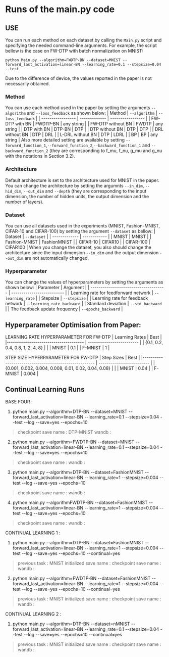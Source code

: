 # Runs of the main.py code


## USE
You can run each method on each dataset by calling the `Main.py` script and specifying the needed command-line arguments. For example, the script bellow is the case on FW-DTP with batch normalization on MNIST:
```
python Main.py --algorithm=FWDTP-BN --dataset=MNIST --forward_last_activation=linear-BN --learning_rate=0.1 --stepsize=0.04 --test
```
Due to the difference of device, the values reported in the paper is not necessarily obtained.
### Method
You can use each method used in the paper by setting the arguments `--algorithm` and `--loss_feedback` as shown below:
| Method            | `--algorithm` | `--loss_feedback` |
| ----------------- | ------------- | ----------------- |
| FW-DTP with BN    | FWDTP-BN      | any string        |
| FW-DTP without BN | FWDTP         | any string        |
| DTP with BN       | DTP-BN        | DTP               |
| DTP without BN    | DTP           | DTP               |
| DRL without BN    | DTP           | DRL               |
| L-DRL without BN  | DTP           | LDRL              |
| BP                | BP            | any string        |
Also more detailed setting are available by setting `--forward_function_1`,`--forward_function_2`,`--backward_function_1` and `--backward_function_2` (they are corresponding to f_mu, f_nu, g_mu and g_nu with the notations in Section 3.2).
### Architecture
Default architecture is set to the architecture used for MNIST in the paper. You can change the architecture by setting the argumnts `--in_dim`, `--hid_dim`, `--out_dim` and `--depth` (they are corresponding to the input dimension, the number of hidden units, the output dimension and the number of layers).
### Dataset
You can use all datasets used in the experiments (MNIST, Fashion-MNIST, CIFAR-10 and CIFAR-100) by setting the argument `--dataset` as bellow:
| Dataset       | `--dataset`  |
| ------------- | ------------ |
| MNIST         | MNIST        |
| Fashion-MNIST | FashionMNIST |
| CIFAR-10      | CIFAR10      |
| CIFAR-100     | CIFAR100     |
When you change the dataset, you also should change the architecture since the input dimension `--in_dim` and the output dimension `--out_dim` are not automatically changed.
### Hyperparameter
You can change the values of hyperparameters by setting the arguments as shown below:
| Parameter                             | Argument                   |
| ------------------------------------- | -------------------------- |
| Learning rate for feedforward network | `--learning_rate`          |
| Stepsize                              | `--stepsize`               |
| Learning rate for feedback network    | `--learning_rate_backward` |
| Standard deviation                    | `--std_backward`           |
| The feedback update frequency         | `--epochs_backward`        |


## Hyperparameter Optimisation from Paper:

LEARNING RATE HYPERPARAMETER FOR FW-DTP 
| Learning Rates                        | Best                      |
|-------------------------------------- | ------------------------- |
| {0.1, 0.2, 0.4, 0.8, 1, 2, 4, 8}      |                           |
| MNIST                                 | 0.1                       |
| F-MNIST                               | 1                         |

STEP SIZE HYPERPARAMETER FOR FW-DTP 
| Step Sizes                                            | Best                      |
|------------------------------------------------------ | ------------------------- |
| {0.001, 0.002, 0.004, 0.008, 0.01, 0.02, 0.04, 0.08}  |                           |
| MNIST                                                 | 0.04                      |
| F-MNIST                                               | 0.004                     |




## Continual Learning Runs

BASE FOUR : 

1. python main.py --algorithm=DTP-BN --dataset=MNIST --forward_last_activation=linear-BN --learning_rate=0.1 --stepsize=0.04 --test --log --save=yes --epochs=10
> checkpoint save name : DTP-MNIST
> wandb : 

2. python main.py --algorithm=FWDTP-BN --dataset=MNIST --forward_last_activation=linear-BN --learning_rate=0.1 --stepsize=0.04 --test --log --save=yes --epochs=10
> checkpoint save name : 
> wandb : 

3. python main.py --algorithm=DTP-BN --dataset=FashionMNIST --forward_last_activation=linear-BN --learning_rate=1 --stepsize=0.004 --test --log --save=yes --epochs=10
> checkpoint save name : 
> wandb : 

4. python main.py --algorithmFWDTP-BN --dataset=FashionMNIST --forward_last_activation=linear-BN --learning_rate=1 --stepsize=0.004 --test --log --save=yes --epochs=10
> checkpoint save name : 
> wandb : 


CONTINUAL LEARNING 1 :

1. python main.py --algorithm=DTP-BN --dataset=FashionMNIST --forward_last_activation=linear-BN --learning_rate=1 --stepsize=0.004 --test --log --save=yes --epochs=10 --continual=yes
> previous task : MNIST
> initialized save name : 
> checkpoint save name : 
> wandb : 

2. python main.py --algorithm=FWDTP-BN --dataset=FashionMNIST --forward_last_activation=linear-BN --learning_rate=1 --stepsize=0.004 --test --log --save=yes --epochs=10 --continual=yes
> previous task : MNIST
> initialized save name : 
> checkpoint save name : 
> wandb : 


CONTINUAL LEARNING 2 :
1. python main.py --algorithm=DTP-BN --dataset=nMNIST --forward_last_activation=linear-BN --learning_rate=0.1 --stepsize=0.04 --test --log --save=yes --epochs=10 --continual=yes
> previous task : MNIST
> initialized save name : 
> checkpoint save name : 
> wandb : 

